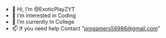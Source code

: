 - 👋 Hi, I’m @ExoticPlayZYT
- 👀 I’m interested in Coding
- 🌱 I’m currently In College
- 📫 If you need help Contact "progamers56986@gmail.com"

<!---
ExoticPlayZYT/ExoticPlayZYT is a ✨ special ✨ repository because its `README.md` (this file) appears on your GitHub profile.
You can click the Preview link to take a look at your changes.
--->

